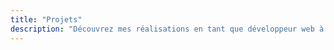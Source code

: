 ```yaml
---
title: "Projets"
description: "Découvrez mes réalisations en tant que développeur web à travers cette page dédiée à mes projets. Chaque projet est détaillé dans son article de blog."
---
```

